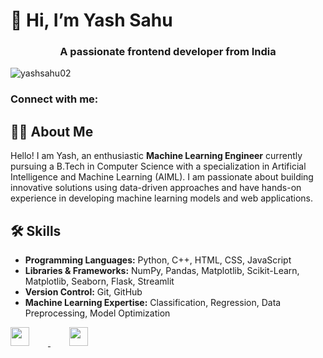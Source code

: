 # 👋 Hi, I’m Yash Sahu

<h3 align="center">A passionate frontend developer from India</h3>

<p align="left"> <img src="https://komarev.com/ghpvc/?username=yashsahu02&label=Profile%20views&color=0e75b6&style=flat" alt="yashsahu02" /> </p>

<h3 align="left">Connect with me:</h3>
<p align="left">
</p>

## 👩‍💻 About Me
Hello! I am Yash, an enthusiastic **Machine Learning Engineer** currently pursuing a B.Tech in Computer Science with a specialization in Artificial Intelligence and Machine Learning (AIML). I am passionate about building innovative solutions using data-driven approaches and have hands-on experience in developing machine learning models and web applications.

## 🛠️ Skills
- **Programming Languages:** Python, C++, HTML, CSS, JavaScript
- **Libraries & Frameworks:** NumPy, Pandas, Matplotlib, Scikit-Learn, Matplotlib, Seaborn, Flask, Streamlit
- **Version Control:** Git, GitHub
- **Machine Learning Expertise:** Classification, Regression, Data Preprocessing, Model Optimization



<a href='https://www.linkedin.com/in/yashsahu02' style="margin-right: 30px;">
  <img style= "width: 30px; height: 30px; margin-right: 30px;" src='https://camo.githubusercontent.com/70a7364e4cab5012925da3ac158a64a992e400152b366dbb71b90fef4b4a1264/68747470733a2f2f63646e2e6a7364656c6976722e6e65742f6e706d2f73696d706c652d69636f6e734076332f69636f6e732f6c696e6b6564696e2e737667'>
</a>

<a href='https://www.instagram.com/_yash_sahu_02/'>
  <img style= "width: 30px; height: 30px; margin-right: 30px;" src='https://camo.githubusercontent.com/cd6de81833b9d2f409fda7041274601ec15a3de2004ae99a4a8c021d552bc823/68747470733a2f2f63646e2e6a7364656c6976722e6e65742f6e706d2f73696d706c652d69636f6e734076332f69636f6e732f696e7374616772616d2e737667'>
</a>


<!--
- 👀 I’m interested in ...
- 🌱 I’m currently learning ...
- 💞️ I’m looking to collaborate on ...
- 📫 How to reach me ...
- 😄 Pronouns: ...
- ⚡ Fun fact: ...
-->

<!---
yashsahu02/yashsahu02 is a ✨ special ✨ repository because its `README.md` (this file) appears on your GitHub profile.
You can click the Preview link to take a look at your changes.
--->
